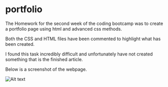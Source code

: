 # portfolio

The Homework for the second week of the coding bootcamp was to create a portfolio page using html and advanced css methods.

Both the CSS and HTML files have been commented to highlight what has been created.

I found this task incredibly difficult and unfortunately have not created something that is the finished article.

Below is a screenshot of the webpage.

![Alt text](/relative/path/to/1.png?raw=true "Optional Title")
